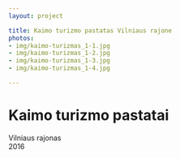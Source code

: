 ```yaml
---
layout: project

title: Kaimo turizmo pastatas Vilniaus rajone
photos:
- img/kaimo-turizmas_1-1.jpg
- img/kaimo-turizmas_1-2.jpg
- img/kaimo-turizmas_1-3.jpg
- img/kaimo-turizmas_1-4.jpg

---
```

<h1>Kaimo turizmo pastatai</h1>
<p>Vilniaus rajonas<br/>2016</p>
